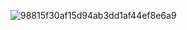 ![98815f30af15d94ab3dd1af44ef8e6a9](https://github.com/kristsoy/kristsoy/assets/159282836/08a1eb62-0769-4a73-a971-a4ceca996eab)
